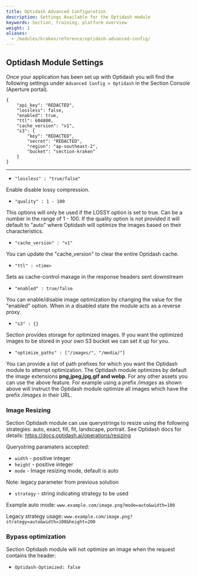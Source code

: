 ```yaml
---
title: Optidash Advanced Configuration
description: Settings Available for the Optidash module
keywords: Section, training, platform overview
weight: 1
aliases:
  - /modules/kraken/reference/optidash-advanced-config/
---
```


## Optidash Module Settings

Once your application has been set up with Optidash you will find the following settings under `Advanced Config > Optidash` in the Section Console (Aperture portal). 
```
{
    "api_key": "REDACTED",
    "lossless": false,
    "enabled": true,
    "ttl": 604800,
    "cache_version": "v1",
    "s3": {
        "key": "REDACTED",
        "secret": "REDACTED",
        "region": "ap-southeast-2",
        "bucket": "section-kraken"
    }
}
```

---


- `"lossless" : "true/false"`

Enable disable lossy compression.

- `"quality" : 1 - 100`

 This options will only be used if the LOSSY option is set to true. Can be a number in the range of 1 - 100. If the quality option is not provided it will default to "auto" where Optidash will optimize the images based on their characteristics.



- `"cache_version" : "v1"`

You can update the "cache_version" to clear the entire Optidash cache.


- `"ttl" : <time>`

Sets as cache-control maxage in the response headers sent downstream


- `"enabled" : true/false`

You can enable/disable image optimization by changing the value for the "enabled" option. When in a disabled state the module acts as a reverse proxy.

- `"s3" : {}`

Section provides storage for optimized images. If you want the optimized images to be stored in your own S3 bucket we can set it up for you.

- `"optimize_paths" : ["/images/", "/media/"]`

You can provide a list of path prefixes for which you want the Optidash module to attempt optimization. The Optidash module optimizes by default the image extensions **png,jpeg,jpg,gif and webp**. For any other assets you can use the above feature. For example using a prefix */images* as shown above will instruct the Optidash module optimize all images which have the prefix */images* in their URL.

### Image Resizing

Section Optidash module can use querystrings to resize using the following strategies: auto, exact, fill, fit, landscape, portrait. See Optidash docs for details: https://docs.optidash.ai/operations/resizing

Querystring paramaters accepted:
- `width` - positive integer
- `height` - positive integer
- `mode` - Image resizing mode, default is auto

Note: legacy parameter from previous solution
- `strategy`  - string indicating strategy to be used

Example auto mode:
`www.example.com/image.png?mode=auto&width=100`

Legacy strategy usage:
`www.example.com/image.png?strategy=auto&width=100&height=200`


### Bypass optimization

Section Optidash module will not optimize an image when the request contains the header:

- `Optidash-Optimized: false`
